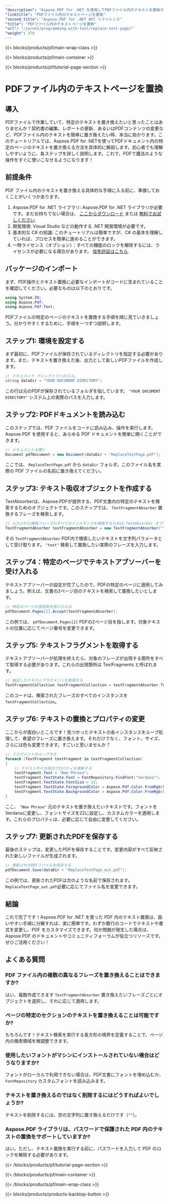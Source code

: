 ```yaml
---
"description": "Aspose.PDF for .NET を使用してPDFファイル内のテキストを置換する方法をステップバイステップで解説します。フォント、色、テキストプロパティを簡単にカスタマイズできます。"
"linktitle": "PDFファイル内のテキストページを置換"
"second_title": "Aspose.PDF for .NET API リファレンス"
"title": "PDFファイル内のテキストページを置換"
"url": "/ja/net/programming-with-text/replace-text-page/"
"weight": 370
---
```


{{< blocks/products/pf/main-wrap-class >}}

{{< blocks/products/pf/main-container >}}

{{< blocks/products/pf/tutorial-page-section >}}

# PDFファイル内のテキストページを置換

## 導入

PDFファイルで作業していて、特定のテキストを置き換えたいと思ったことはありませんか？契約書の編集、レポートの更新、あるいはPDFコンテンツの変更など、PDFファイル内のテキストを簡単に置き換えたい時、本当に助かります。このチュートリアルでは、Aspose.PDF for .NETを使ってPDFドキュメント内の特定のページのテキストを置き換える方法を具体的に解説します。初心者でも理解しやすいように、各ステップを詳しく説明します。これで、PDFで魔法のような操作をすぐに使いこなせるようになります！

## 前提条件

PDF ファイル内のテキストを置き換える具体的な手順に入る前に、準備しておくことがいくつかあります。

1. Aspose.PDF for .NET ライブラリ: Aspose.PDF for .NET ライブラリが必要です。まだお持ちでない場合は、 [ここからダウンロード](https://releases.aspose.com/pdf/net/) または [無料でお試しください](https://releases。aspose.com/).
2. 開発環境: Visual Studio などの動作する .NET 開発環境が必要です。
3. 基本的な C# の知識: このチュートリアルは簡単ですが、C# の基本を理解していれば、プロセスを簡単に進めることができます。
4. 一時ライセンス（オプション）：すべての機能のロックを解除するには、ライセンスが必要になる場合があります。 [仮免許証はこちら](https://purchase。aspose.com/temporary-license/).

## パッケージのインポート

まず、PDF操作とテキスト置換に必要なインポートがコードに含まれていることを確認してください。必要なものは以下のとおりです。

```csharp
using System.IO;
using Aspose.Pdf;
using Aspose.Pdf.Text;
```

PDFファイルの特定のページのテキストを置換する手順を順に見ていきましょう。分かりやすくするために、手順を一つずつ説明します。

## ステップ1: 環境を設定する

まず最初に、PDFファイルが保存されているディレクトリを指定する必要があります。また、テキストを置き換えた後、出力として新しいPDFファイルを作成します。

```csharp
// ドキュメント ディレクトリへのパス。
string dataDir = "YOUR DOCUMENT DIRECTORY";
```

この行は元のPDFが保存されているフォルダを指しています。 `"YOUR DOCUMENT DIRECTORY"` システム上の実際のパスを入力します。

## ステップ2: PDFドキュメントを読み込む

このステップでは、PDF ファイルをコードに読み込み、操作を実行します。Aspose.PDF を使用すると、あらゆる PDF ドキュメントを簡単に開くことができます。

```csharp
// ドキュメントを開く
Document pdfDocument = new Document(dataDir + "ReplaceTextPage.pdf");
```

ここでは、 `ReplaceTextPage.pdf` から `dataDir` フォルダ。このファイル名を実際の PDF ファイルの名前に置き換えてください。

## ステップ3: テキスト吸収オブジェクトを作成する

TextAbsorberは、Aspose.PDFが提供する、PDF文書内の特定のテキストを検索するためのオブジェクトです。このステップでは、 `TextFragmentAbsorber` 置換するフレーズを検索します。

```csharp
// 入力された検索フレーズのすべてのインスタンスを検索するための TextAbsorber オブジェクトを作成します。
TextFragmentAbsorber textFragmentAbsorber = new TextFragmentAbsorber("text");
```

その `TextFragmentAbsorber` PDF内で検索したいテキストを文字列パラメータとして受け取ります。 `"text"` 検索して置換したい実際のフレーズを入力します。

## ステップ4：特定のページでテキストアブソーバーを受け入れる

テキストアブソーバーの設定が完了したので、PDFの特定のページに適用してみましょう。例えば、文書の2ページ目のテキストを検索して置換したいとします。

```csharp
// 特定のページの吸収剤を受け入れる
pdfDocument.Pages[2].Accept(textFragmentAbsorber);
```

この例では、 `pdfDocument.Pages[2]` PDFの2ページ目を指します。対象テキストの位置に応じてページ番号を変更できます。

## ステップ5: テキストフラグメントを取得する

テキストアブソーバーが処理を終えたら、対象のフレーズが出現する箇所をすべて取得する必要があります。これらの出現箇所は TextFragments と呼ばれます。

```csharp
// 抽出したテキストフラグメントを取得する
TextFragmentCollection textFragmentCollection = textFragmentAbsorber.TextFragments;
```

このコードは、検索されたフレーズのすべてのインスタンスを `TextFragmentCollection`。

## ステップ6: テキストの置換とプロパティの変更

ここからが面白いところです！見つかったテキストの各インスタンスをループ処理して、希望のフレーズに置き換えます。それだけでなく、フォント、サイズ、さらには色も変更できます。すごいと思いませんか？

```csharp
// フラグメントをループする
foreach (TextFragment textFragment in textFragmentCollection)
{
    // テキストやその他のプロパティを更新する
    textFragment.Text = "New Phrase";
    textFragment.TextState.Font = FontRepository.FindFont("Verdana");
    textFragment.TextState.FontSize = 22;
    textFragment.TextState.ForegroundColor = Aspose.Pdf.Color.FromRgb(System.Drawing.Color.Blue);
    textFragment.TextState.BackgroundColor = Aspose.Pdf.Color.FromRgb(System.Drawing.Color.Green);
}
```

ここ、 `"New Phrase"` 元のテキストを置き換えたいテキストです。フォントをVerdanaに変更し、フォントサイズを22に設定し、カスタムカラーを適用します。これらのプロパティは、必要に応じて自由に変更してください。

## ステップ7: 更新されたPDFを保存する

最後のステップは、変更したPDFを保存することです。変更内容がすべて反映された新しいファイルが生成されます。

```csharp
// 更新されたPDFファイルを保存する
pdfDocument.Save(dataDir + "ReplaceTextPage_out.pdf");
```

この例では、更新されたPDFは次のような名前で保存されます。 `ReplaceTextPage_out.pdf`必要に応じてファイル名を変更できます。

## 結論

これで完了です！Aspose.PDF for .NET を使った PDF 内のテキスト置換は、扱いやすい手順に分解すれば、実に簡単です。わずか数行のコードでテキストや書式を変更し、PDF をカスタマイズできます。何か問題が発生した場合は、Aspose.PDF のドキュメントやコミュニティフォーラムが役立つリソースです。ぜひご活用ください！

## よくある質問

### PDF ファイル内の複数の異なるフレーズを置き換えることはできますか?
はい、複数作成できます `TextFragmentAbsorber` 置き換えたいフレーズごとにオブジェクトを選択し、それに応じて適用します。

### ページの特定のセクションのテキストを置き換えることは可能ですか?
もちろんです！テキスト検索を実行する長方形の境界を定義することで、ページ内の検索領域を微調整できます。

### 使用したいフォントがマシンにインストールされていない場合はどうなりますか?
フォントがローカルで利用できない場合は、PDF文書にフォントを埋め込むか、 `FontRepository` カスタムフォントを読み込みます。

### テキストを置き換えるのではなく削除するにはどうすればよいでしょうか?
テキストを削除するには、空の文字列に置き換えるだけです（`""`）。

### Aspose.PDF ライブラリは、パスワードで保護された PDF 内のテキストの置換をサポートしていますか?
はい。ただし、テキスト置換を実行する前に、パスワードを入力して PDF のロックを解除する必要があります。

{{< /blocks/products/pf/tutorial-page-section >}}

{{< /blocks/products/pf/main-container >}}

{{< /blocks/products/pf/main-wrap-class >}}

{{< blocks/products/products-backtop-button >}}